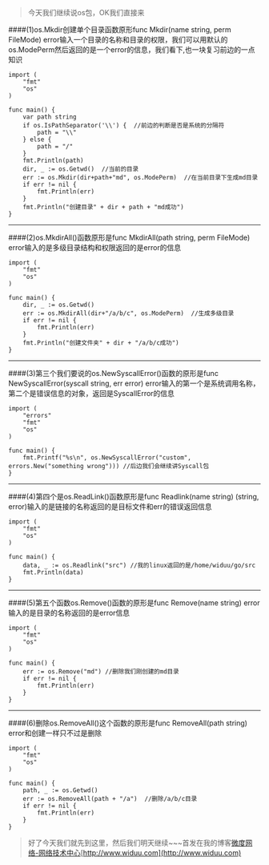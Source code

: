 >今天我们继续说os包，OK我们直接来
 
####(1)os.Mkdir创建单个目录函数原形func Mkdir(name string, perm FileMode) error输入一个目录的名称和目录的权限，我们可以用默认的os.ModePerm然后返回的是一个error的信息，我们看下,也一块复习前边的一点知识
	
	import (
		"fmt"
		"os"
	)

	func main() {
		var path string
		if os.IsPathSeparator('\\') {  //前边的判断是否是系统的分隔符
			path = "\\"
		} else {
			path = "/"
		}
		fmt.Println(path)
		dir, _ := os.Getwd()  //当前的目录
		err := os.Mkdir(dir+path+"md", os.ModePerm)  //在当前目录下生成md目录
		if err != nil {
			fmt.Println(err)
		}
		fmt.Println("创建目录" + dir + path + "md成功")
	}
	
---
	
####(2)os.MkdirAll()函数原形是func MkdirAll(path string, perm FileMode) error输入的是多级目录结构和权限返回的是error的信息

	import (
		"fmt"
		"os"
	)

	func main() {
		dir, _ := os.Getwd()
		err := os.MkdirAll(dir+"/a/b/c", os.ModePerm)  //生成多级目录
		if err != nil {
			fmt.Println(err)
		}
		fmt.Println("创建文件夹" + dir + "/a/b/c成功")
	}

---	
	
####(3)第三个我们要说的os.NewSyscallError()函数的原形是func NewSyscallError(syscall string, err error) error输入的第一个是系统调用名称，第二个是错误信息的对象，返回是SyscallError的信息

	import (
		"errors"
		"fmt"
		"os"
	)

	func main() {
		fmt.Printf("%s\n", os.NewSyscallError("custom", errors.New("something wrong"))) //后边我们会继续讲Syscall包
	}
	
---

####(4)第四个是os.ReadLink()函数原形是func Readlink(name string) (string, error)输入的是链接的名称返回的是目标文件和err的错误返回信息

	import (
		"fmt"
		"os"
	)

	func main() {
		data, _ := os.Readlink("src") //我的linux返回的是/home/widuu/go/src
		fmt.Println(data)
	}

---	
	
####(5)第五个函数os.Remove()函数的原形是func Remove(name string) error输入的是目录的名称返回的是error信息

	import (
		"fmt"
		"os"
	)

	func main() {
		err := os.Remove("md") //删除我们刚创建的md目录
		if err != nil {
			fmt.Println(err)
		}
	}

---	
	
####(6)删除os.RemoveAll()这个函数的原形是func RemoveAll(path string) error和创建一样只不过是删除

	import (
		"fmt"
		"os"
	)

	func main() {
		path, _ := os.Getwd()
		err := os.RemoveAll(path + "/a")  //删除/a/b/c目录
		if err != nil {
			fmt.Println(err)
		}
	}

>好了今天我们就先到这里，然后我们明天继续~~~首发在我的博客[微度网络-网络技术中心](http://www.widuu.com)[http://www.widuu.com](http://www.widuu.com)